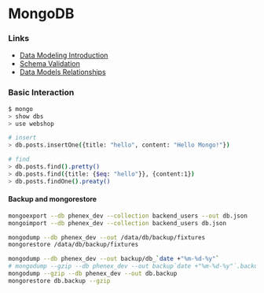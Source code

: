 # MongoDB

### Links
* [Data Modeling Introduction](https://docs.mongodb.com/manual/core/data-modeling-introduction/)
* [Schema Validation](https://docs.mongodb.com/manual/core/schema-validation/)
* [Data Models Relationships](https://docs.mongodb.com/manual/applications/data-models-relationships/)

### Basic Interaction
```bash
$ mongo
> show dbs
> use webshop

# insert
> db.posts.insertOne({title: "hello", content: "Hello Mongo!"})

# find
> db.posts.find().pretty()
> db.posts.find({title: {$eq: "hello"}}, {content:1})
> db.posts.findOne().preaty()
```

#### Backup and mongorestore
```bash
mongoexport --db phenex_dev --collection backend_users --out db.json
mongoimport --db phenex_dev --collection backend_users db.json

mongodump --db phenex_dev --out /data/db/backup/fixtures
mongorestore /data/db/backup/fixtures

mongodump --db phenex_dev --out backup/db_`date +"%m-%d-%y"`
# mongodump --gzip --db phenex_dev --out backup`date +"%m-%d-%y"`.backup
mongodump --gzip --db phenex_dev --out db.backup
mongorestore db.backup --gzip
```
